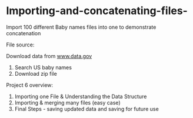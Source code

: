 # Importing-and-concatenating-files-
Import 100 different Baby names files into one to demonstrate concatenation

File source:

Download data from www.data.gov
1) Search US baby names 
2) Download zip file 

Project 6 overview:

1) Importing one File & Understanding the Data Structure
2) Importing & merging many files (easy case)
3) Final Steps - saving updated data and saving for future use

